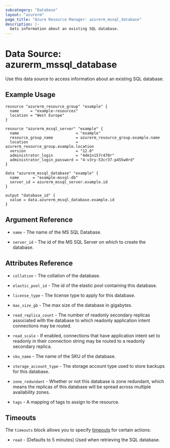 ```yaml
---
subcategory: "Database"
layout: "azurerm"
page_title: "Azure Resource Manager: azurerm_mssql_database"
description: |-
  Gets information about an existing SQL database.
---
```


# Data Source: azurerm_mssql_database

Use this data source to access information about an existing SQL database.

## Example Usage

```hcl
resource "azurerm_resource_group" "example" {
  name     = "example-resources"
  location = "West Europe"
}

resource "azurerm_mssql_server" "example" {
  name                         = "example"
  resource_group_name          = azurerm_resource_group.example.name
  location                     = azurerm_resource_group.example.location
  version                      = "12.0"
  administrator_login          = "4dm1n157r470r"
  administrator_login_password = "4-v3ry-53cr37-p455w0rd"
}

data "azurerm_mssql_database" "example" {
  name      = "example-mssql-db"
  server_id = azurerm_mssql_server.example.id
}

output "database_id" {
  value = data.azurerm_mssql_database.example.id
}
```

## Argument Reference

* `name` - The name of the MS SQL Database.

* `server_id` - The id of the MS SQL Server on which to create the database.

## Attributes Reference

* `collation` - The collation of the database.

* `elastic_pool_id` - The id of the elastic pool containing this database.

* `license_type` - The license type to apply for this database.

* `max_size_gb` - The max size of the database in gigabytes.

* `read_replica_count` - The number of readonly secondary replicas associated with the database to which readonly application intent connections may be routed.

* `read_scale` - If enabled, connections that have application intent set to readonly in their connection string may be routed to a readonly secondary replica.

* `sku_name` - The name of the SKU of the database.

* `storage_account_type` - The storage account type used to store backups for this database.

* `zone_redundant` - Whether or not this database is zone redundant, which means the replicas of this database will be spread across multiple availability zones.

* `tags` -  A mapping of tags to assign to the resource.

## Timeouts

The `timeouts` block allows you to specify [timeouts](https://www.terraform.io/language/resources/syntax#operation-timeouts) for certain actions:

* `read` - (Defaults to 5 minutes) Used when retrieving the SQL database.

